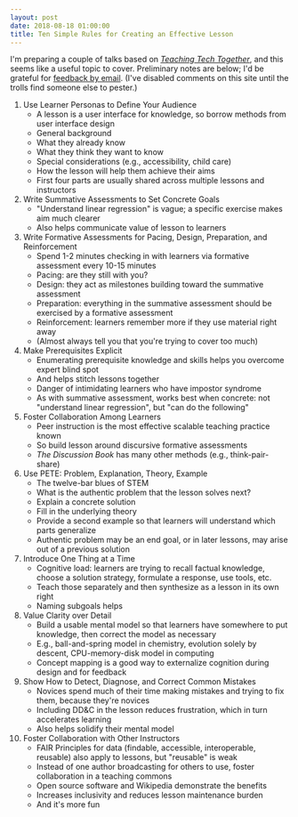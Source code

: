 ```yaml
---
layout: post
date: 2018-08-18 01:00:00
title: Ten Simple Rules for Creating an Effective Lesson
---
```


I'm preparing a couple of talks based on *[Teaching Tech Together](http://teachtogether.tech)*,
and this seems like a useful topic to cover.
Preliminary notes are below;
I'd be grateful for [feedback by email](mailto:gvwilson@third-bit.com).
(I've disabled comments on this site until the trolls find someone else to pester.)

1.  Use Learner Personas to Define Your Audience
    -   A lesson is a user interface for knowledge, so borrow methods from user interface design
    -   General background
    -   What they already know
    -   What they think they want to know
    -   Special considerations (e.g., accessibility, child care)
    -   How the lesson will help them achieve their aims
    -   First four parts are usually shared across multiple lessons and instructors
2.  Write Summative Assessments to Set Concrete Goals
    -   "Understand linear regression" is vague; a specific exercise makes aim much clearer
    -   Also helps communicate value of lesson to learners
3.  Write Formative Assessments for Pacing, Design, Preparation, and Reinforcement
    -   Spend 1-2 minutes checking in with learners via formative assessment every 10-15 minutes
    -   Pacing: are they still with you?
    -   Design: they act as milestones building toward the summative assessment
    -   Preparation: everything in the summative assessment should be exercised by a formative assessment
    -   Reinforcement: learners remember more if they use material right away
    -   (Almost always tell you that you're trying to cover too much)
4.  Make Prerequisites Explicit
    -   Enumerating prerequisite knowledge and skills helps you overcome expert blind spot
    -   And helps stitch lessons together
    -   Danger of intimidating learners who have impostor syndrome
    -   As with summative assessment, works best when concrete: not "understand linear regression", but "can do the following"
5.  Foster Collaboration Among Learners
    -   Peer instruction is the most effective scalable teaching practice known
    -   So build lesson around discursive formative assessments
    -   *The Discussion Book* has many other methods (e.g., think-pair-share)
8.  Use PETE: Problem, Explanation, Theory, Example
    -   The twelve-bar blues of STEM
    -   What is the authentic problem that the lesson solves next?
    -   Explain a concrete solution
    -   Fill in the underlying theory
    -   Provide a second example so that learners will understand which parts generalize
    -   Authentic problem may be an end goal, or in later lessons, may arise out of a previous solution
6.  Introduce One Thing at a Time
    -   Cognitive load: learners are trying to recall factual knowledge, choose a solution strategy, formulate a response, use tools, etc.
    -   Teach those separately and then synthesize as a lesson in its own right
    -   Naming subgoals helps
7.  Value Clarity over Detail
    -   Build a usable mental model so that learners have somewhere to put knowledge, then correct the model as necessary
    -   E.g., ball-and-spring model in chemistry, evolution solely by descent, CPU-memory-disk model in computing
    -   Concept mapping is a good way to externalize cognition during design and for feedback
9.  Show How to Detect, Diagnose, and Correct Common Mistakes
    -   Novices spend much of their time making mistakes and trying to fix them, because they're novices
    -   Including DD&C in the lesson reduces frustration, which in turn accelerates learning
    -   Also helps solidify their mental model
10. Foster Collaboration with Other Instructors
    -   FAIR Principles for data (findable, accessible, interoperable, reusable) also apply to lessons, but "reusable" is weak
    -   Instead of one author broadcasting for others to use, foster collaboration in a teaching commons
    -   Open source software and Wikipedia demonstrate the benefits
    -   Increases inclusivity and reduces lesson maintenance burden
    -   And it's more fun
